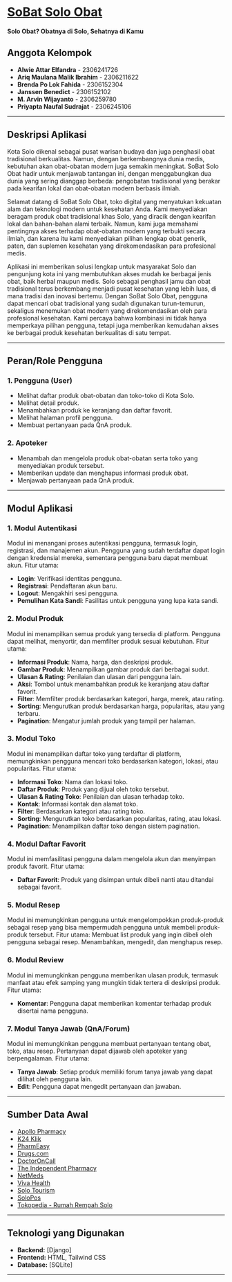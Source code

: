 ﻿# [SoBat Solo Obat](http://m-arvin-sobat.pbp.cs.ui.ac.id/)

**Solo Obat? Obatnya di Solo, Sehatnya di Kamu**


## Anggota Kelompok

- **Alwie Attar Elfandra** - 2306241726
- **Ariq Maulana Malik Ibrahim** - 2306211622
- **Brenda Po Lok Fahida** - 2306152304
- **Janssen Benedict** - 2306152102
- **M. Arvin Wijayanto** - 2306259780
- **Priyapta Naufal Sudrajat** - 2306245106


<hr>


## Deskripsi Aplikasi

Kota Solo dikenal sebagai pusat warisan budaya dan juga penghasil obat tradisional berkualitas. Namun, dengan berkembangnya dunia medis, kebutuhan akan obat-obatan modern juga semakin meningkat. SoBat Solo Obat hadir untuk menjawab tantangan ini, dengan menggabungkan dua dunia yang sering dianggap berbeda: pengobatan tradisional yang berakar pada kearifan lokal dan obat-obatan modern berbasis ilmiah.

Selamat datang di SoBat Solo Obat, toko digital yang menyatukan kekuatan alam dan teknologi modern untuk kesehatan Anda. Kami menyediakan beragam produk obat tradisional khas Solo, yang diracik dengan kearifan lokal dan bahan-bahan alami terbaik. Namun, kami juga memahami pentingnya akses terhadap obat-obatan modern yang terbukti secara ilmiah, dan karena itu kami menyediakan pilihan lengkap obat generik, paten, dan suplemen kesehatan yang direkomendasikan para profesional medis.

Aplikasi ini memberikan solusi lengkap untuk masyarakat Solo dan pengunjung kota ini yang membutuhkan akses mudah ke berbagai jenis obat, baik herbal maupun medis. Solo sebagai penghasil jamu dan obat tradisional terus berkembang menjadi pusat kesehatan yang lebih luas, di mana tradisi dan inovasi bertemu. Dengan SoBat Solo Obat, pengguna dapat mencari obat tradisional yang sudah digunakan turun-temurun, sekaligus menemukan obat modern yang direkomendasikan oleh para profesional kesehatan. Kami percaya bahwa kombinasi ini tidak hanya memperkaya pilihan pengguna, tetapi juga memberikan kemudahan akses ke berbagai produk kesehatan berkualitas di satu tempat.



<hr>


## Peran/Role Pengguna

### 1. Pengguna (User)
- Melihat daftar produk obat-obatan dan toko-toko di Kota Solo.
- Melihat detail produk.
- Menambahkan produk ke keranjang dan daftar favorit.
- Melihat halaman profil pengguna.
- Membuat pertanyaan pada QnA produk.

### 2. Apoteker
- Menambah dan mengelola produk obat-obatan serta toko yang menyediakan produk tersebut.
- Memberikan update dan menghapus informasi produk obat.
- Menjawab pertanyaan pada QnA produk.

<hr>


## Modul Aplikasi

### 1. **Modul Autentikasi**
Modul ini menangani proses autentikasi pengguna, termasuk login, registrasi, dan manajemen akun. Pengguna yang sudah terdaftar dapat login dengan kredensial mereka, sementara pengguna baru dapat membuat akun. Fitur utama:
- **Login**: Verifikasi identitas pengguna.
- **Registrasi**: Pendaftaran akun baru.
- **Logout**: Mengakhiri sesi pengguna.
- **Pemulihan Kata Sandi**: Fasilitas untuk pengguna yang lupa kata sandi.

### 2. **Modul Produk**
Modul ini menampilkan semua produk yang tersedia di platform. Pengguna dapat melihat, menyortir, dan memfilter produk sesuai kebutuhan. Fitur utama:
- **Informasi Produk**: Nama, harga, dan deskripsi produk.
- **Gambar Produk**: Menampilkan gambar produk dari berbagai sudut.
- **Ulasan & Rating**: Penilaian dan ulasan dari pengguna lain.
- **Aksi**: Tombol untuk menambahkan produk ke keranjang atau daftar favorit.
- **Filter**: Memfilter produk berdasarkan kategori, harga, merek, atau rating.
- **Sorting**: Mengurutkan produk berdasarkan harga, popularitas, atau yang terbaru.
- **Pagination**: Mengatur jumlah produk yang tampil per halaman.

### 3. **Modul Toko**
Modul ini menampilkan daftar toko yang terdaftar di platform, memungkinkan pengguna mencari toko berdasarkan kategori, lokasi, atau popularitas. Fitur utama:
- **Informasi Toko**: Nama dan lokasi toko.
- **Daftar Produk**: Produk yang dijual oleh toko tersebut.
- **Ulasan & Rating Toko**: Penilaian dan ulasan terhadap toko.
- **Kontak**: Informasi kontak dan alamat toko.
- **Filter**: Berdasarkan kategori atau rating toko.
- **Sorting**: Mengurutkan toko berdasarkan popularitas, rating, atau lokasi.
- **Pagination**: Menampilkan daftar toko dengan sistem pagination.

### 4. **Modul Daftar Favorit**
Modul ini memfasilitasi pengguna dalam mengelola akun dan menyimpan produk favorit. Fitur utama:
- **Daftar Favorit**: Produk yang disimpan untuk dibeli nanti atau ditandai sebagai favorit.

### 5. **Modul Resep**
Modul ini memungkinkan pengguna untuk mengelompokkan produk-produk sebagai resep yang bisa mempermudah pengguna untuk membeli produk-produk tersebut. Fitur utama:
Membuat list produk yang ingin dibeli oleh pengguna sebagai resep.
Menambahkan, mengedit, dan menghapus resep.

### 6. **Modul Review**
Modul ini memungkinkan pengguna memberikan ulasan produk, termasuk manfaat atau efek samping yang mungkin tidak tertera di deskripsi produk. Fitur utama:
- **Komentar**: Pengguna dapat memberikan komentar terhadap produk disertai nama pengguna.

### 7. **Modul Tanya Jawab (QnA/Forum)**
Modul ini memungkinkan pengguna membuat pertanyaan tentang obat, toko, atau resep. Pertanyaan dapat dijawab oleh apoteker yang berpengalaman. Fitur utama:
- **Tanya Jawab**: Setiap produk memiliki forum tanya jawab yang dapat dilihat oleh pengguna lain.
- **Edit**: Pengguna dapat mengedit pertanyaan dan jawaban.


<hr>


## Sumber Data Awal

- [Apollo Pharmacy](https://www.apollopharmacy.in)
- [K24 Klik](https://www.k24klik.com/kategori)
- [PharmEasy](https://pharmeasy.in)
- [Drugs.com](https://www.drugs.com)
- [DoctorOnCall](https://www.doctoroncall.com/id)
- [The Independent Pharmacy](https://www.theindependentpharmacy.co.uk)
- [NetMeds](https://www.netmeds.com)
- [Viva Health](https://www.viva.co.id)
- [Solo Tourism](https://solotourismpromotionboard.org)
- [SoloPos](https://solopos.com)
- [Tokopedia - Rumah Rempah Solo](https://www.tokopedia.com/rumahrempahsolo)


<hr>


## Teknologi yang Digunakan

- **Backend:** [Django] 
- **Frontend:** HTML, Tailwind CSS
- **Database:** [SQLite]


<hr>

